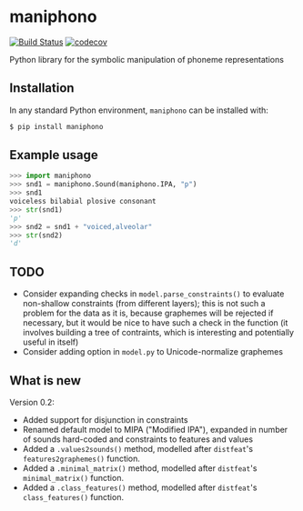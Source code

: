 # maniphono

[![Build Status](https://travis-ci.org/tresoldi/maniphono.svg?branch=main)](https://travis-ci.org/tresoldi/maniphono)
[![codecov](https://codecov.io/gh/tresoldi/maniphono/branch/main/graph/badge.svg)](https://codecov.io/gh/tresoldi/maniphono)

Python library for the symbolic manipulation of phoneme representations

## Installation

In any standard Python environment, `maniphono` can be installed with:

```bash
$ pip install maniphono
```

## Example usage

```python
>>> import maniphono
>>> snd1 = maniphono.Sound(maniphono.IPA, "p")
>>> snd1
voiceless bilabial plosive consonant
>>> str(snd1)
'p'
>>> snd2 = snd1 + "voiced,alveolar"
>>> str(snd2)
'd'
```

## TODO

  - Consider expanding checks in `model.parse_constraints()` to evaluate non-shallow
    constraints (from different layers); this is not such a problem for the data as it
    is, because graphemes will be rejected if necessary, but it would be nice to
    have such a check in the function (it involves building a tree of contraints,
    which is interesting and potentially useful in itself)
  - Consider adding option in `model.py` to Unicode-normalize graphemes

## What is new

Version 0.2:
  - Added support for disjunction in constraints
  - Renamed default model to MIPA ("Modified IPA"), expanded in number of sounds
    hard-coded and constraints to features and values
  - Added a `.values2sounds()` method, modelled after `distfeat`'s
    `features2graphemes()` function.
  - Added a `.minimal_matrix()` method, modelled after `distfeat`'s
    `minimal_matrix()` function.
  - Added a `.class_features()` method, modelled after `distfeat`'s
    `class_features()` function.
